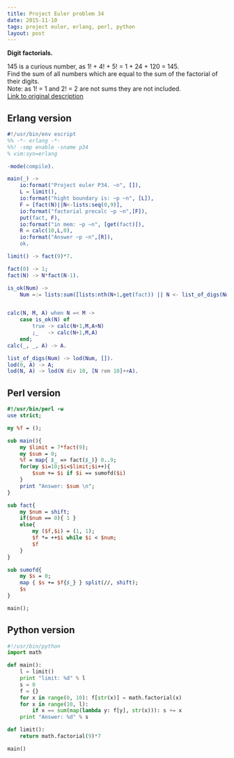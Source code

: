 ```yaml
---
title: Project Euler problem 34
date: 2015-11-10
tags: project euler, erlang, perl, python
layout: post
---
```

<b>Digit factorials.</b>

145 is a curious number, as 1! + 4! + 5! = 1 + 24 + 120 = 145.<br/>
Find the sum of all numbers which are equal to the sum of the factorial of their digits.<br/>
Note: as 1! = 1 and 2! = 2 are not sums they are not included.<br/>
[Link to original description](https://projecteuler.net/problem=34)

## Erlang version
```erlang
#!/usr/bin/env escript
%% -*- erlang -*-
%%! -smp enable -sname p34
% vim:syn=erlang

-mode(compile).

main(_) ->
    io:format("Project euler P34. ~n", []),
    L = limit(),
    io:format("hight boundary is: ~p ~n", [L]),
    F = [fact(N)||N<-lists:seq(0,9)],
    io:format("factorial precalc ~p ~n",[F]),
    put(fact, F),
    io:format("in mem: ~p ~n", [get(fact)]),
    R = calc(10,L,0),
    io:format("Answer ~p ~n",[R]),
    ok.

limit() -> fact(9)*7.

fact(0) -> 1;
fact(N) -> N*fact(N-1).

is_ok(Num) ->
    Num =:= lists:sum([lists:nth(N+1,get(fact)) || N <- list_of_digs(Num)]).


calc(N, M, A) when N =< M ->
    case is_ok(N) of
        true -> calc(N+1,M,A+N)
        ;_   -> calc(N+1,M,A)
    end;
calc(_, _, A) -> A.

list_of_digs(Num) -> lod(Num, []).
lod(0, A) -> A;
lod(N, A) -> lod(N div 10, [N rem 10]++A).

```

## Perl version

```perl
#!/usr/bin/perl -w
use strict;

my %f = ();

sub main(){
    my $limit = 7*fact(9);
    my $sum = 0;
    %f = map{ $_ => fact($_)} 0..9;
    for(my $i=10;$i<$limit;$i++){
        $sum += $i if $i == sumofd($i)    
    }
    print "Answer: $sum \n";
}

sub fact{
    my $num = shift;
    if($num == 0){ 1 }
    else{ 
        my ($f,$i) = (1, 1);
        $f *= ++$i while $i < $num;
        $f
    }
}

sub sumofd{
    my $s = 0;
    map { $s += $f{$_} } split(//, shift);
    $s
}

main();
```

## Python version
```python
#!/usr/bin/python
import math

def main():
    l = limit()
    print "limit: %d" % l
    s = 0
    f = {}
    for x in range(0, 10): f[str(x)] = math.factorial(x)
    for x in range(10, l):
        if x == sum(map(lambda y: f[y], str(x))): s += x
    print "Answer: %d" % s

def limit():
    return math.factorial(9)*7

main()
```
